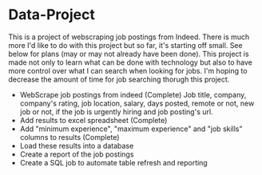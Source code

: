 # Data-Project
This is a project of webscraping job postings from Indeed. There is much more I'd like to do with this project but so far, it's starting off small. See below for plans (may or may not already have been done). This project is made not only to learn what can be done with technology but also to have more control over what I can search when looking for jobs. I'm hoping to decrease the amount of time for job searching thorugh this project.

- WebScrape job postings from indeed (Complete)
    Job title, company, company's rating, job location, salary, days posted, remote or not, new job or not, if the job is urgently hiring and job posting's url.
- Add results to excel spreadsheet (Complete)
- Add "minimum experience", "maximum experience" and "job skills" columns to results (Complete)
- Load these results into a database
- Create a report of the job postings
- Create a SQL job to automate table refresh and reporting
